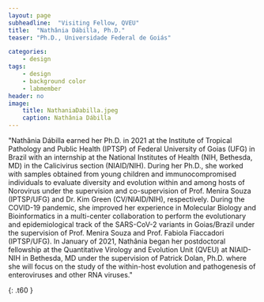 ```yaml
---
layout: page
subheadline:  "Visiting Fellow, QVEU"
title:  "Nathânia Dábilla, Ph.D."
teaser: "Ph.D., Universidade Federal de Goiás"

categories:
    - design
tags:
    - design
    - background color
    - labmember
header: no
image:
    title: NathaniaDabilla.jpeg
    caption: Nathânia Dábilla
---
```

"Nathânia Dábilla earned her Ph.D. in 2021 at the Institute of Tropical Pathology and Public Health (IPTSP) of Federal University of Goias (UFG) in Brazil with an internship at the National Institutes of Health (NIH, Bethesda, MD) in the Calicivirus section (NIAID/NIH). During her Ph.D., she worked with samples obtained from young children and immunocompromised individuals to evaluate diversity and evolution within and among hosts of Norovirus under the supervision and co-supervision of Prof. Menira Souza (IPTSP/UFG) and Dr. Kim Green (CV/NIAID/NIH), respectively. During the COVID-19 pandemic, she improved her experience in Molecular Biology and Bioinformatics in a multi-center collaboration to perform the evolutionary and epidemiological track of the SARS-CoV-2 variants in Goias/Brazil under the supervision of Prof. Menira Souza and Prof. Fabiola Fiaccadori (IPTSP/UFG). In January of 2021, Nathânia began her postdoctoral fellowship at the Quantitative Virology and Evolution Unit (QVEU) at NIAID-NIH in Bethesda, MD under the supervision of Patrick Dolan, Ph.D. where she will focus on the study of the within-host evolution and pathogenesis of enteroviruses and other RNA viruses."



{: .t60 }
